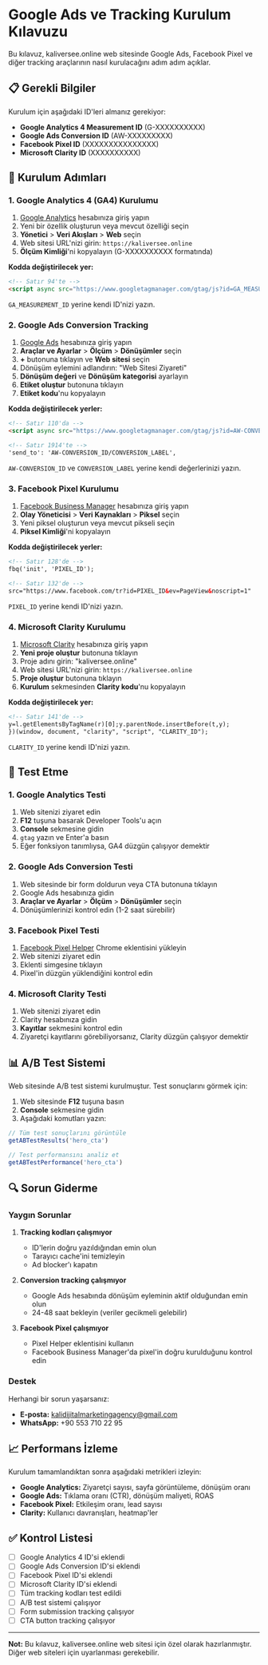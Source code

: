 # Google Ads ve Tracking Kurulum Kılavuzu

Bu kılavuz, kaliversee.online web sitesinde Google Ads, Facebook Pixel ve diğer tracking araçlarının nasıl kurulacağını adım adım açıklar.

## 📋 Gerekli Bilgiler

Kurulum için aşağıdaki ID'leri almanız gerekiyor:

- **Google Analytics 4 Measurement ID** (G-XXXXXXXXXX)
- **Google Ads Conversion ID** (AW-XXXXXXXXX)
- **Facebook Pixel ID** (XXXXXXXXXXXXXXX)
- **Microsoft Clarity ID** (XXXXXXXXXX)

## 🔧 Kurulum Adımları

### 1. Google Analytics 4 (GA4) Kurulumu

1. [Google Analytics](https://analytics.google.com/) hesabınıza giriş yapın
2. Yeni bir özellik oluşturun veya mevcut özelliği seçin
3. **Yönetici** > **Veri Akışları** > **Web** seçin
4. Web sitesi URL'nizi girin: `https://kaliversee.online`
5. **Ölçüm Kimliği**'ni kopyalayın (G-XXXXXXXXXX formatında)

**Kodda değiştirilecek yer:**
```html
<!-- Satır 94'te -->
<script async src="https://www.googletagmanager.com/gtag/js?id=GA_MEASUREMENT_ID"></script>
```
`GA_MEASUREMENT_ID` yerine kendi ID'nizi yazın.

### 2. Google Ads Conversion Tracking

1. [Google Ads](https://ads.google.com/) hesabınıza giriş yapın
2. **Araçlar ve Ayarlar** > **Ölçüm** > **Dönüşümler** seçin
3. **+** butonuna tıklayın ve **Web sitesi** seçin
4. Dönüşüm eylemini adlandırın: "Web Sitesi Ziyareti"
5. **Dönüşüm değeri** ve **Dönüşüm kategorisi** ayarlayın
6. **Etiket oluştur** butonuna tıklayın
7. **Etiket kodu**'nu kopyalayın

**Kodda değiştirilecek yerler:**
```html
<!-- Satır 110'da -->
<script async src="https://www.googletagmanager.com/gtag/js?id=AW-CONVERSION_ID"></script>

<!-- Satır 1914'te -->
'send_to': 'AW-CONVERSION_ID/CONVERSION_LABEL',
```
`AW-CONVERSION_ID` ve `CONVERSION_LABEL` yerine kendi değerlerinizi yazın.

### 3. Facebook Pixel Kurulumu

1. [Facebook Business Manager](https://business.facebook.com/) hesabınıza giriş yapın
2. **Olay Yöneticisi** > **Veri Kaynakları** > **Piksel** seçin
3. Yeni piksel oluşturun veya mevcut pikseli seçin
4. **Piksel Kimliği**'ni kopyalayın

**Kodda değiştirilecek yerler:**
```html
<!-- Satır 128'de -->
fbq('init', 'PIXEL_ID');

<!-- Satır 132'de -->
src="https://www.facebook.com/tr?id=PIXEL_ID&ev=PageView&noscript=1"
```
`PIXEL_ID` yerine kendi ID'nizi yazın.

### 4. Microsoft Clarity Kurulumu

1. [Microsoft Clarity](https://clarity.microsoft.com/) hesabınıza giriş yapın
2. **Yeni proje oluştur** butonuna tıklayın
3. Proje adını girin: "kaliversee.online"
4. Web sitesi URL'nizi girin: `https://kaliversee.online`
5. **Proje oluştur** butonuna tıklayın
6. **Kurulum** sekmesinden **Clarity kodu**'nu kopyalayın

**Kodda değiştirilecek yer:**
```html
<!-- Satır 141'de -->
y=l.getElementsByTagName(r)[0];y.parentNode.insertBefore(t,y);
})(window, document, "clarity", "script", "CLARITY_ID");
```
`CLARITY_ID` yerine kendi ID'nizi yazın.

## 🧪 Test Etme

### 1. Google Analytics Testi

1. Web sitenizi ziyaret edin
2. **F12** tuşuna basarak Developer Tools'u açın
3. **Console** sekmesine gidin
4. `gtag` yazın ve Enter'a basın
5. Eğer fonksiyon tanımlıysa, GA4 düzgün çalışıyor demektir

### 2. Google Ads Conversion Testi

1. Web sitesinde bir form doldurun veya CTA butonuna tıklayın
2. Google Ads hesabınıza gidin
3. **Araçlar ve Ayarlar** > **Ölçüm** > **Dönüşümler** seçin
4. Dönüşümlerinizi kontrol edin (1-2 saat sürebilir)

### 3. Facebook Pixel Testi

1. [Facebook Pixel Helper](https://chrome.google.com/webstore/detail/facebook-pixel-helper/fdgfkebogiimcoedlicjlajpkdmockpc) Chrome eklentisini yükleyin
2. Web sitenizi ziyaret edin
3. Eklenti simgesine tıklayın
4. Pixel'in düzgün yüklendiğini kontrol edin

### 4. Microsoft Clarity Testi

1. Web sitenizi ziyaret edin
2. Clarity hesabınıza gidin
3. **Kayıtlar** sekmesini kontrol edin
4. Ziyaretçi kayıtlarını görebiliyorsanız, Clarity düzgün çalışıyor demektir

## 📊 A/B Test Sistemi

Web sitesinde A/B test sistemi kurulmuştur. Test sonuçlarını görmek için:

1. Web sitesinde **F12** tuşuna basın
2. **Console** sekmesine gidin
3. Aşağıdaki komutları yazın:

```javascript
// Tüm test sonuçlarını görüntüle
getABTestResults('hero_cta')

// Test performansını analiz et
getABTestPerformance('hero_cta')
```

## 🔍 Sorun Giderme

### Yaygın Sorunlar

1. **Tracking kodları çalışmıyor**
   - ID'lerin doğru yazıldığından emin olun
   - Tarayıcı cache'ini temizleyin
   - Ad blocker'ı kapatın

2. **Conversion tracking çalışmıyor**
   - Google Ads hesabında dönüşüm eyleminin aktif olduğundan emin olun
   - 24-48 saat bekleyin (veriler gecikmeli gelebilir)

3. **Facebook Pixel çalışmıyor**
   - Pixel Helper eklentisini kullanın
   - Facebook Business Manager'da pixel'in doğru kurulduğunu kontrol edin

### Destek

Herhangi bir sorun yaşarsanız:
- **E-posta:** kalidijitalmarketingagency@gmail.com
- **WhatsApp:** +90 553 710 22 95

## 📈 Performans İzleme

Kurulum tamamlandıktan sonra aşağıdaki metrikleri izleyin:

- **Google Analytics:** Ziyaretçi sayısı, sayfa görüntüleme, dönüşüm oranı
- **Google Ads:** Tıklama oranı (CTR), dönüşüm maliyeti, ROAS
- **Facebook Pixel:** Etkileşim oranı, lead sayısı
- **Clarity:** Kullanıcı davranışları, heatmap'ler

## ✅ Kontrol Listesi

- [ ] Google Analytics 4 ID'si eklendi
- [ ] Google Ads Conversion ID'si eklendi
- [ ] Facebook Pixel ID'si eklendi
- [ ] Microsoft Clarity ID'si eklendi
- [ ] Tüm tracking kodları test edildi
- [ ] A/B test sistemi çalışıyor
- [ ] Form submission tracking çalışıyor
- [ ] CTA button tracking çalışıyor

---

**Not:** Bu kılavuz, kaliversee.online web sitesi için özel olarak hazırlanmıştır. Diğer web siteleri için uyarlanması gerekebilir.
